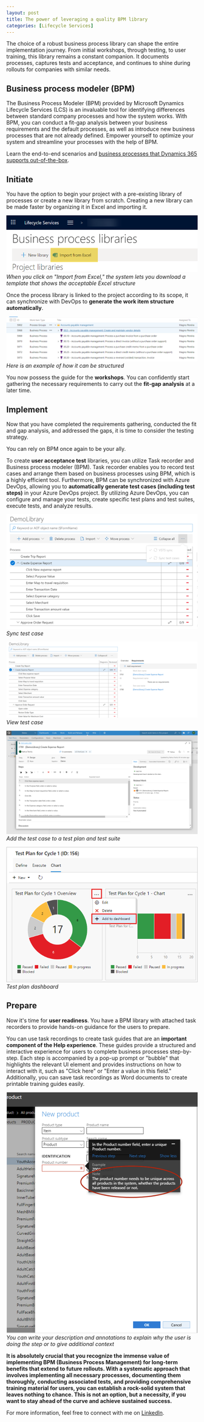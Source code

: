 ```yaml
---
layout: post
title: The power of leveraging a quality BPM library
categories: [Lifecycle Services]
---
```

The choice of a robust business process library can shape the entire implementation journey. From initial workshops, through testing, to user training, this library remains a constant companion. It documents processes, captures tests and acceptance, and continues to shine during rollouts for companies with similar needs.

## Business process modeler (BPM)
The Business Process Modeler (BPM) provided by Microsoft Dynamics Lifecycle Services (LCS) is an invaluable tool for identifying differences between standard company processes and how the system works. With BPM, you can conduct a fit-gap analysis between your business requirements and the default processes, as well as introduce new business processes that are not already defined. Empower yourself to optimize your system and streamline your processes with the help of BPM.

Learn the end-to-end scenarios and [business processes that Dynamics 365 supports out-of-the-box](https://learn.microsoft.com/en-us/dynamics365/guidance/business-processes/).

## Initiate
You have the option to begin your project with a pre-existing library of processes or create a new library from scratch. Creating a new library can be made faster by organizing it in Excel and importing it.

![](/images/the-power-of-leveraging-a-quality-BPM-library/bpm-import.png)
_When you click on "Import from Excel," the system lets you download a template that shows the acceptable Excel structure_

Once the process library is linked to the project according to its scope, it can synchronize with DevOps to **generate the work item structure automatically**.

![](/images/the-power-of-leveraging-a-quality-BPM-library/bpm-devops.png)
_Here is an example of how it can be structured_

You now possess the guide for the **workshops**. You can confidently start gathering the necessary requirements to carry out the **fit-gap analysis** at a later time.

## Implement
Now that you have completed the requirements gathering, conducted the fit and gap analysis, and addressed the gaps, it is time to consider the testing strategy.

You can rely on BPM once again to be your ally.

To create **user acceptance test** libraries, you can utilize Task recorder and Business process modeler (BPM). Task recorder enables you to record test cases and arrange them based on business processes using BPM, which is a highly efficient tool. Furthermore, BPM can be synchronized with Azure DevOps, allowing you to **automatically generate test cases (including test steps)** in your Azure DevOps project. By utilizing Azure DevOps, you can configure and manage your tests, create specific test plans and test suites, execute tests, and analyze results.

![](/images/the-power-of-leveraging-a-quality-BPM-library/sync_test_case.png)
_Sync test case_

![](/images/the-power-of-leveraging-a-quality-BPM-library/view_test_case.png)
_View test case_

![](/images/the-power-of-leveraging-a-quality-BPM-library/test_case_details.png)
_Add the test case to a test plan and test suite_

![](/images/the-power-of-leveraging-a-quality-BPM-library/add-dashboard-chart.png)
_Test plan dashboard_

## Prepare
Now it's time for **user readiness**. You have a BPM library with attached task recorders to provide hands-on guidance for the users to prepare.

You can use task recordings to create task guides that are an **important component of the Help experience**. These guides provide a structured and interactive experience for users to complete business processes step-by-step. Each step is accompanied by a pop-up prompt or "bubble" that highlights the relevant UI element and provides instructions on how to interact with it, such as "Click here" or "Enter a value in this field." Additionally, you can save task recordings as Word documents to create printable training guides easily.

![](/images/the-power-of-leveraging-a-quality-BPM-library/screen4.png)
_You can write your description and annotations to explain why the user is doing the step or to give additional context_

**It is absolutely crucial that you recognize the immense value of implementing BPM (Business Process Management) for long-term benefits that extend to future rollouts. With a systematic approach that involves implementing all necessary processes, documenting them thoroughly, conducting associated tests, and providing comprehensive training material for users, you can establish a rock-solid system that leaves nothing to chance. This is not an option, but a necessity, if you want to stay ahead of the curve and achieve sustained success.**

For more information, feel free to connect with me on [LinkedIn](https://www.linkedin.com/in/magnomgp).